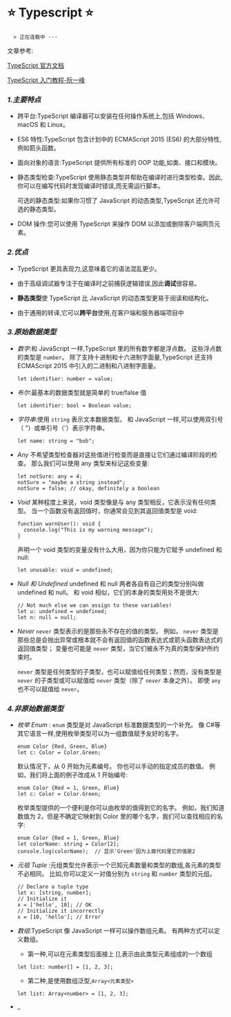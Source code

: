 # :star: Typescript :star:

      > 正在连载中 ···

文章参考:

[TypeScript 官方文档](https://www.tslang.cn/index.html)

[TypeScript 入门教程-阮一峰](http://ts.xcatliu.com/)

### _1.主要特点_

- 跨平台:TypeScript 编译器可以安装在任何操作系统上,包括 Windows、macOS 和 Linux。

- ES6 特性:TypeScript 包含计划中的 ECMAScript 2015 (ES6) 的大部分特性,例如箭头函数。

- 面向对象的语言:TypeScript 提供所有标准的 OOP 功能,如类、接口和模块。

- 静态类型检查:TypeScript 使用静态类型并帮助在编译时进行类型检查。因此,你可以在编写代码时发现编译时错误,而无需运行脚本。

  可选的静态类型:如果你习惯了 JavaScript 的动态类型,TypeScript 还允许可选的静态类型。

- DOM 操作:您可以使用 TypeScript 来操作 DOM 以添加或删除客户端网页元素。

### _2.优点_

- TypeScript 更具表现力,这意味着它的语法混乱更少。

- 由于高级调试器专注于在编译时之前捕获逻辑错误,因此**调试**很容易。

- **静态类型**使 TypeScript 比 JavaScript 的动态类型更易于阅读和结构化。

- 由于通用的转译,它可以**跨平台**使用,在客户端和服务器端项目中

### _3.原始数据类型_

- _数字_:和 JavaScript 一样,TypeScript 里的所有数字都是浮点数。 这些浮点数的类型是 `number`。 除了支持十进制和十六进制字面量,TypeScript 还支持 ECMAScript 2015 中引入的二进制和八进制字面量。

  `let identifier: number = value;`

- _布尔_:最基本的数据类型就是简单的 true/false 值

  `let identifier: bool = Boolean value;`

- _字符串_:使用 `string` 表示文本数据类型。 和 JavaScript 一样,可以使用双引号（ "）或单引号（'）表示字符串。

  `let name: string = "bob";`

- _Any_ 不希望类型检查器对这些值进行检查而是直接让它们通过编译阶段的检查。 那么我们可以使用 any 类型来标记这些变量:

  ```
  let notSure: any = 4;
  notSure = "maybe a string instead";
  notSure = false; // okay, definitely a boolean
  ```

- _Void_ 某种程度上来说，void 类型像是与 any 类型相反，它表示没有任何类型。 当一个函数没有返回值时，你通常会见到其返回值类型是 void:

  ```
  function warnUser(): void {
    console.log("This is my warning message");
  }
  ```

  声明一个 void 类型的变量没有什么大用，因为你只能为它赋予 undefined 和 null:

  ```
  let unusable: void = undefined;
  ```

- _Null 和 Undefined_ undefined 和 null 两者各自有自己的类型分别叫做 undefined 和 null。 和 void 相似，它们的本身的类型用处不是很大:

  ```
  // Not much else we can assign to these variables!
  let u: undefined = undefined;
  let n: null = null;
  ```

- _Never_ `never` 类型表示的是那些永不存在的值的类型。 例如， `never` 类型是那些总是会抛出异常或根本就不会有返回值的函数表达式或箭头函数表达式的返回值类型； 变量也可能是 `never` 类型，当它们被永不为真的类型保护所约束时。

  `never` 类型是任何类型的子类型，也可以赋值给任何类型；然而，没有类型是 `never` 的子类型或可以赋值给 `never` 类型（除了 `never` 本身之外）。 即使 `any` 也不可以赋值给 `never`。

### _4.非原始数据类型_

- _枚举 Enum_ : `enum` 类型是对 JavaScript 标准数据类型的一个补充。 像 C#等其它语言一样,使用枚举类型可以为一组数值赋予友好的名字。

  ```
  enum Color {Red, Green, Blue}
  let c: Color = Color.Green;
  ```

  默认情况下，从 0 开始为元素编号。 你也可以手动的指定成员的数值。 例如，我们将上面的例子改成从 1 开始编号:

  ```
  enum Color {Red = 1, Green, Blue}
  let c: Color = Color.Green;
  ```

  枚举类型提供的一个便利是你可以由枚举的值得到它的名字。 例如，我们知道数值为 2，但是不确定它映射到 Color 里的哪个名字，我们可以查找相应的名字:

  ```
  enum Color {Red = 1, Green, Blue}
  let colorName: string = Color[2];
  console.log(colorName);  // 显示'Green'因为上面代码里它的值是2
  ```

- _元祖 Tuple_ :元组类型允许表示一个已知元素数量和类型的数组,各元素的类型不必相同。 比如,你可以定义一对值分别为 `string` 和 `number` 类型的元组。

  ```
  // Declare a tuple type
  let x: [string, number];
  // Initialize it
  x = ['hello', 10]; // OK
  // Initialize it incorrectly
  x = [10, 'hello']; // Error
  ```

- _数组_:TypeScript 像 JavaScript 一样可以操作数组元素。 有两种方式可以定义数组。

  - 第一种,可以在元素类型后面接上 [],表示由此类型元素组成的一个数组

  `let list: number[] = [1, 2, 3];`

  - 第二种,是使用数组泛型,`Array<元素类型>`

  `let list: Array<number> = [1, 2, 3];`

- \_
